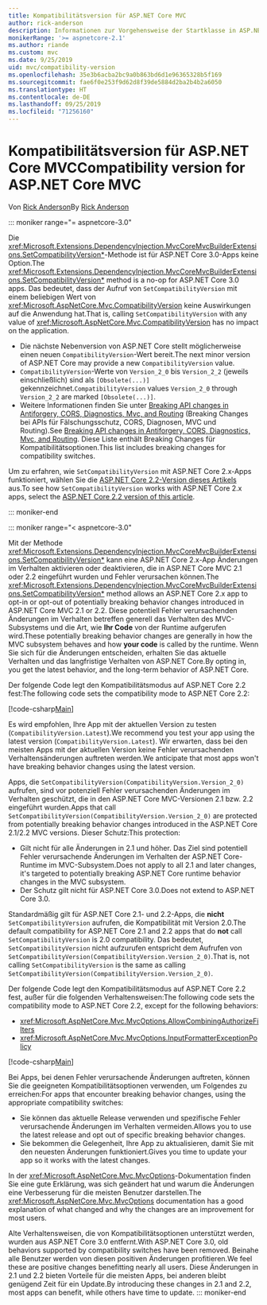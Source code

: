 ```yaml
---
title: Kompatibilitätsversion für ASP.NET Core MVC
author: rick-anderson
description: Informationen zur Vorgehensweise der Startklasse in ASP.NET Core bei der Konfiguration von Diensten und der Anforderungspipeline einer App.
monikerRange: '>= aspnetcore-2.1'
ms.author: riande
ms.custom: mvc
ms.date: 9/25/2019
uid: mvc/compatibility-version
ms.openlocfilehash: 35e3b6acba2bc9a0b863bd6d1e96365328b5f169
ms.sourcegitcommit: fae6f0e253f9d62d8f39de5884d2ba2b4b2a6050
ms.translationtype: HT
ms.contentlocale: de-DE
ms.lasthandoff: 09/25/2019
ms.locfileid: "71256160"
---
```

# <a name="compatibility-version-for-aspnet-core-mvc"></a><span data-ttu-id="f61a6-103">Kompatibilitätsversion für ASP.NET Core MVC</span><span class="sxs-lookup"><span data-stu-id="f61a6-103">Compatibility version for ASP.NET Core MVC</span></span>

<span data-ttu-id="f61a6-104">Von [Rick Anderson](https://twitter.com/RickAndMSFT)</span><span class="sxs-lookup"><span data-stu-id="f61a6-104">By [Rick Anderson](https://twitter.com/RickAndMSFT)</span></span>

::: moniker range="= aspnetcore-3.0"

<span data-ttu-id="f61a6-105">Die <xref:Microsoft.Extensions.DependencyInjection.MvcCoreMvcBuilderExtensions.SetCompatibilityVersion*>-Methode ist für ASP.NET Core 3.0-Apps keine Option.</span><span class="sxs-lookup"><span data-stu-id="f61a6-105">The <xref:Microsoft.Extensions.DependencyInjection.MvcCoreMvcBuilderExtensions.SetCompatibilityVersion*> method is a no-op for ASP.NET Core 3.0 apps.</span></span> <span data-ttu-id="f61a6-106">Das bedeutet, dass der Aufruf von `SetCompatibilityVersion` mit einem beliebigen Wert von <xref:Microsoft.AspNetCore.Mvc.CompatibilityVersion> keine Auswirkungen auf die Anwendung hat.</span><span class="sxs-lookup"><span data-stu-id="f61a6-106">That is, calling `SetCompatibilityVersion` with any value of <xref:Microsoft.AspNetCore.Mvc.CompatibilityVersion> has no impact on the application.</span></span>

* <span data-ttu-id="f61a6-107">Die nächste Nebenversion von ASP.NET Core stellt möglicherweise einen neuen `CompatibilityVersion`-Wert bereit.</span><span class="sxs-lookup"><span data-stu-id="f61a6-107">The next minor version of ASP.NET Core may provide a new `CompatibilityVersion` value.</span></span>
* <span data-ttu-id="f61a6-108">`CompatibilityVersion`-Werte von `Version_2_0` bis `Version_2_2` (jeweils einschließlich) sind als `[Obsolete(...)]` gekennzeichnet.</span><span class="sxs-lookup"><span data-stu-id="f61a6-108">`CompatibilityVersion` values `Version_2_0` through `Version_2_2` are marked `[Obsolete(...)]`.</span></span>
* <span data-ttu-id="f61a6-109">Weitere Informationen finden Sie unter [Breaking API changes in Antiforgery, CORS, Diagnostics, Mvc, and Routing](https://github.com/aspnet/Announcements/issues/387) (Breaking Changes bei APIs für Fälschungsschutz, CORS, Diagnosen, MVC und Routing).</span><span class="sxs-lookup"><span data-stu-id="f61a6-109">See [Breaking API changes in Antiforgery, CORS, Diagnostics, Mvc, and Routing](https://github.com/aspnet/Announcements/issues/387).</span></span> <span data-ttu-id="f61a6-110">Diese Liste enthält Breaking Changes für Kompatibilitätsoptionen.</span><span class="sxs-lookup"><span data-stu-id="f61a6-110">This list includes breaking changes for compatibility switches.</span></span>

<span data-ttu-id="f61a6-111">Um zu erfahren, wie `SetCompatibilityVersion` mit ASP.NET Core 2.x-Apps funktioniert, wählen Sie die [ASP.NET Core 2.2-Version dieses Artikels](https://docs.microsoft.com/aspnet/core/mvc/compatibility-version?view=aspnetcore-2.2) aus.</span><span class="sxs-lookup"><span data-stu-id="f61a6-111">To see how `SetCompatibilityVersion` works with ASP.NET Core 2.x apps, select the [ASP.NET Core 2.2 version of this article](https://docs.microsoft.com/aspnet/core/mvc/compatibility-version?view=aspnetcore-2.2).</span></span>

::: moniker-end

::: moniker range="< aspnetcore-3.0"

<span data-ttu-id="f61a6-112">Mit der Methode <xref:Microsoft.Extensions.DependencyInjection.MvcCoreMvcBuilderExtensions.SetCompatibilityVersion*> kann eine ASP.NET Core 2.x-App Änderungen im Verhalten aktivieren oder deaktivieren, die in ASP.NET Core MVC 2.1 oder 2.2 eingeführt wurden und Fehler verursachen können.</span><span class="sxs-lookup"><span data-stu-id="f61a6-112">The <xref:Microsoft.Extensions.DependencyInjection.MvcCoreMvcBuilderExtensions.SetCompatibilityVersion*> method allows an ASP.NET Core 2.x app to opt-in or opt-out of potentially breaking behavior changes introduced in ASP.NET Core MVC 2.1 or 2.2.</span></span> <span data-ttu-id="f61a6-113">Diese potentiell Fehler verursachenden Änderungen im Verhalten betreffen generell das Verhalten des MVC-Subsystems und die Art, wie **Ihr Code** von der Runtime aufgerufen wird.</span><span class="sxs-lookup"><span data-stu-id="f61a6-113">These potentially breaking behavior changes are generally in how the MVC subsystem behaves and how **your code** is called by the runtime.</span></span> <span data-ttu-id="f61a6-114">Wenn Sie sich für die Änderungen entscheiden, erhalten Sie das aktuelle Verhalten und das langfristige Verhalten von ASP.NET Core.</span><span class="sxs-lookup"><span data-stu-id="f61a6-114">By opting in, you get the latest behavior, and the long-term behavior of ASP.NET Core.</span></span>

<span data-ttu-id="f61a6-115">Der folgende Code legt den Kompatibilitätsmodus auf ASP.NET Core 2.2 fest:</span><span class="sxs-lookup"><span data-stu-id="f61a6-115">The following code sets the compatibility mode to ASP.NET Core 2.2:</span></span>

[!code-csharp[Main](compatibility-version/samples/2.x/CompatibilityVersionSample/Startup.cs?name=snippet1)]

<span data-ttu-id="f61a6-116">Es wird empfohlen, Ihre App mit der aktuellen Version zu testen (`CompatibilityVersion.Latest`).</span><span class="sxs-lookup"><span data-stu-id="f61a6-116">We recommend you test your app using the latest version (`CompatibilityVersion.Latest`).</span></span> <span data-ttu-id="f61a6-117">Wir erwarten, dass bei den meisten Apps mit der aktuellen Version keine Fehler verursachenden Verhaltensänderungen auftreten werden.</span><span class="sxs-lookup"><span data-stu-id="f61a6-117">We anticipate that most apps won't have breaking behavior changes using the latest version.</span></span>

<span data-ttu-id="f61a6-118">Apps, die `SetCompatibilityVersion(CompatibilityVersion.Version_2_0)` aufrufen, sind vor potenziell Fehler verursachenden Änderungen im Verhalten geschützt, die in den ASP.NET Core MVC-Versionen 2.1 bzw. 2.2 eingeführt wurden.</span><span class="sxs-lookup"><span data-stu-id="f61a6-118">Apps that call `SetCompatibilityVersion(CompatibilityVersion.Version_2_0)` are protected from potentially breaking behavior changes introduced in the ASP.NET Core 2.1/2.2 MVC versions.</span></span> <span data-ttu-id="f61a6-119">Dieser Schutz:</span><span class="sxs-lookup"><span data-stu-id="f61a6-119">This protection:</span></span>

* <span data-ttu-id="f61a6-120">Gilt nicht für alle Änderungen in 2.1 und höher. Das Ziel sind potentiell Fehler verursachende Änderungen im Verhalten der ASP.NET Core-Runtime im MVC-Subsystem.</span><span class="sxs-lookup"><span data-stu-id="f61a6-120">Does not apply to all 2.1 and later changes, it's targeted to potentially breaking ASP.NET Core runtime behavior changes in the MVC subsystem.</span></span>
* <span data-ttu-id="f61a6-121">Der Schutz gilt nicht für ASP.NET Core 3.0.</span><span class="sxs-lookup"><span data-stu-id="f61a6-121">Does not extend to ASP.NET Core 3.0.</span></span>

<span data-ttu-id="f61a6-122">Standardmäßig gilt für ASP.NET Core 2.1- und 2.2-Apps, die **nicht** `SetCompatibilityVersion` aufrufen, die Kompatibilität mit Version 2.0.</span><span class="sxs-lookup"><span data-stu-id="f61a6-122">The default compatibility for ASP.NET Core 2.1 and 2.2 apps that do **not** call `SetCompatibilityVersion` is 2.0 compatibility.</span></span> <span data-ttu-id="f61a6-123">Das bedeutet, `SetCompatibilityVersion` nicht aufzurufen entspricht dem Aufrufen von `SetCompatibilityVersion(CompatibilityVersion.Version_2_0)`.</span><span class="sxs-lookup"><span data-stu-id="f61a6-123">That is, not calling `SetCompatibilityVersion` is the same as calling `SetCompatibilityVersion(CompatibilityVersion.Version_2_0)`.</span></span>

<span data-ttu-id="f61a6-124">Der folgende Code legt den Kompatibilitätsmodus auf ASP.NET Core 2.2 fest, außer für die folgenden Verhaltensweisen:</span><span class="sxs-lookup"><span data-stu-id="f61a6-124">The following code sets the compatibility mode to ASP.NET Core 2.2, except for the following behaviors:</span></span>

* <xref:Microsoft.AspNetCore.Mvc.MvcOptions.AllowCombiningAuthorizeFilters>
* <xref:Microsoft.AspNetCore.Mvc.MvcOptions.InputFormatterExceptionPolicy>

[!code-csharp[Main](compatibility-version/samples/2.x/CompatibilityVersionSample/Startup2.cs?name=snippet1)]

<span data-ttu-id="f61a6-125">Bei Apps, bei denen Fehler verursachende Änderungen auftreten, können Sie die geeigneten Kompatibilitätsoptionen verwenden, um Folgendes zu erreichen:</span><span class="sxs-lookup"><span data-stu-id="f61a6-125">For apps that encounter breaking behavior changes, using the appropriate compatibility switches:</span></span>

* <span data-ttu-id="f61a6-126">Sie können das aktuelle Release verwenden und spezifische Fehler verursachende Änderungen im Verhalten vermeiden.</span><span class="sxs-lookup"><span data-stu-id="f61a6-126">Allows you to use the latest release and opt out of specific breaking behavior changes.</span></span>
* <span data-ttu-id="f61a6-127">Sie bekommen die Gelegenheit, Ihre App zu aktualisieren, damit Sie mit den neuesten Änderungen funktioniert.</span><span class="sxs-lookup"><span data-stu-id="f61a6-127">Gives you time to update your app so it works with the latest changes.</span></span>

<span data-ttu-id="f61a6-128">In der <xref:Microsoft.AspNetCore.Mvc.MvcOptions>-Dokumentation finden Sie eine gute Erklärung, was sich geändert hat und warum die Änderungen eine Verbesserung für die meisten Benutzer darstellen.</span><span class="sxs-lookup"><span data-stu-id="f61a6-128">The <xref:Microsoft.AspNetCore.Mvc.MvcOptions> documentation has a good explanation of what changed and why the changes are an improvement for most users.</span></span>

<span data-ttu-id="f61a6-129">Alte Verhaltensweisen, die von Kompatibilitätsoptionen unterstützt werden, wurden aus ASP.NET Core 3.0 entfernt.</span><span class="sxs-lookup"><span data-stu-id="f61a6-129">With ASP.NET Core 3.0, old behaviors supported by compatibility switches have been removed.</span></span> <span data-ttu-id="f61a6-130">Beinahe alle Benutzer werden von diesen positiven Änderungen profitieren.</span><span class="sxs-lookup"><span data-stu-id="f61a6-130">We feel these are positive changes benefitting nearly all users.</span></span> <span data-ttu-id="f61a6-131">Diese Änderungen in 2.1 und 2.2 bieten Vorteile für die meisten Apps, bei anderen bleibt genügend Zeit für ein Update.</span><span class="sxs-lookup"><span data-stu-id="f61a6-131">By introducing these changes in 2.1 and 2.2, most apps can benefit, while others have time to update.</span></span>
::: moniker-end